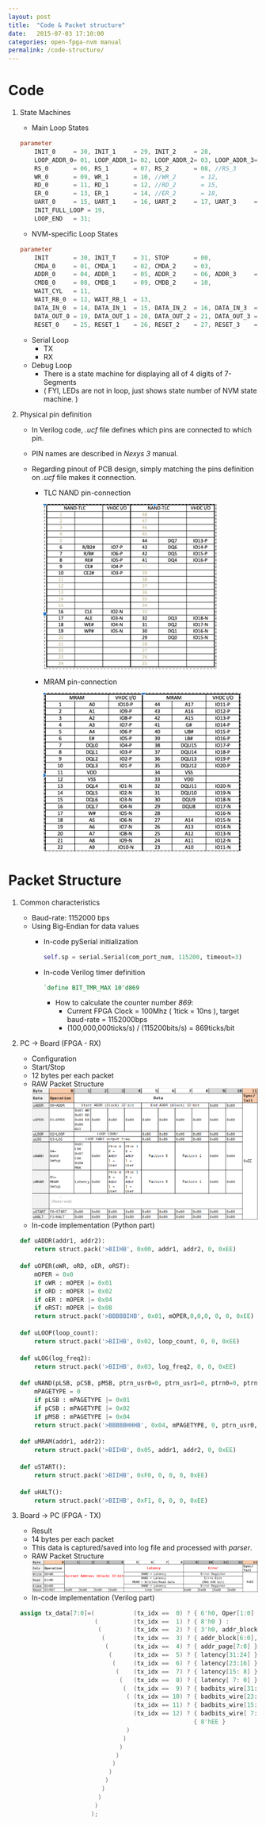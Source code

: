 ```yaml
---
layout: post
title:  "Code & Packet structure"
date:   2015-07-03 17:10:00
categories: open-fpga-nvm manual
permalink: /code-structure/
---
```


# Code

1. State Machines
    - Main Loop States
    
    ```verilog
    parameter
        INIT_0     = 30, INIT_1     = 29, INIT_2     = 28,
        LOOP_ADDR_0= 01, LOOP_ADDR_1= 02, LOOP_ADDR_2= 03, LOOP_ADDR_3= 04, LOOP_ADDR_4= 05,
        RS_0       = 06, RS_1       = 07, RS_2       = 08, //RS_3       = 09,
        WR_0       = 09, WR_1       = 10, //WR_2       = 12,
        RD_0       = 11, RD_1       = 12, //RD_2       = 15,
        ER_0       = 13, ER_1       = 14, //ER_2       = 18,
        UART_0     = 15, UART_1     = 16, UART_2     = 17, UART_3     = 18,
        INIT_FULL_LOOP = 19,
        LOOP_END   = 31;    
    ```
    - NVM-specific Loop States

    ```verilog
    parameter
        INIT       = 30, INIT_T     = 31, STOP       = 00,
        CMDA_0     = 01, CMDA_1     = 02, CMDA_2     = 03,
        ADDR_0     = 04, ADDR_1     = 05, ADDR_2     = 06, ADDR_3     = 07,
        CMDB_0     = 08, CMDB_1     = 09, CMDB_2     = 10,
        WAIT_CYL   = 11,
        WAIT_RB_0  = 12, WAIT_RB_1  = 13,
        DATA_IN_0  = 14, DATA_IN_1  = 15, DATA_IN_2  = 16, DATA_IN_3  = 17, DATA_IN_4  = 18,  //WRITE
        DATA_OUT_0 = 19, DATA_OUT_1 = 20, DATA_OUT_2 = 21, DATA_OUT_3 = 22, DATA_OUT_4 = 23, DATA_OUT_5 = 24,  //READ
        RESET_0    = 25, RESET_1    = 26, RESET_2    = 27, RESET_3    = 28, RESET_4    = 29;    
    ```
    - Serial Loop
        - TX
        - RX
    - Debug Loop
        - There is a state machine for displaying all of 4 digits of 7-Segments
        - ( FYI, LEDs are not in loop, just shows state number of NVM state machine. )

2. Physical pin definition
    - In Verilog code, _.ucf_ file defines which pins are connected to which pin.
    - PIN names are described in _Nexys 3_ manual.
    - Regarding pinout of PCB design, simply matching the pins definition on _.ucf_ file makes it connection.
    
        - TLC NAND pin-connection

            <img src="https://raw.githubusercontent.com/open-fpga-nvm/open-nvm-hardware/master/pic/tlcNand_VHDCI_conn.png" width="350">

        - MRAM pin-connection

            <img src="https://raw.githubusercontent.com/open-fpga-nvm/open-nvm-hardware/master/pic/MRAM_VHDCI_conn.png" width="400">

# Packet Structure
1. Common characteristics
    - Baud-rate: 1152000 bps
    - Using Big-Endian for data values
        - In-code pySerial initialization
        
            ```python
            self.sp = serial.Serial(com_port_num, 115200, timeout=3)
            ```
        - In-code Verilog timer definition
        
            ```verilog
            `define BIT_TMR_MAX 10'd869
            ```
            - How to calculate the counter number _869_:
                - Current FPGA Clock = 100Mhz ( 1tick = 10ns ), target baud-rate = 1152000bps
                - (100,000,000ticks/s) / (115200bits/s) = 869ticks/bit

1. PC → Board (FPGA - RX)
    - Configuration
    - Start/Stop
    - 12 bytes per each packet
    - RAW Packet Structure
    ![](/resource/image/packet-rx.png)
    - In-code implementation (Python part)
    
    ```python
    def uADDR(addr1, addr2):
        return struct.pack('>BIIHB', 0x00, addr1, addr2, 0, 0xEE)

    def uOPER(oWR, oRD, oER, oRST):
        mOPER = 0x0
        if oWR : mOPER |= 0x01
        if oRD : mOPER |= 0x02
        if oER : mOPER |= 0x04
        if oRST: mOPER |= 0x08
        return struct.pack('>BBBBBIHB', 0x01, mOPER,0,0,0, 0, 0, 0xEE)

    def uLOOP(loop_count):
        return struct.pack('>BIIHB', 0x02, loop_count, 0, 0, 0xEE)

    def uLOG(log_freq2):
        return struct.pack('>BIIHB', 0x03, log_freq2, 0, 0, 0xEE)

    def uNAND(pLSB, pCSB, pMSB, ptrn_usr0=0, ptrn_usr1=0, ptrn0=0, ptrn1=0xFF):
        mPAGETYPE = 0
        if pLSB : mPAGETYPE |= 0x01
        if pCSB : mPAGETYPE |= 0x02
        if pMSB : mPAGETYPE |= 0x04
        return struct.pack('>BBBBBHHHB', 0x04, mPAGETYPE, 0, ptrn_usr0,ptrn_usr1, ptrn0,ptrn1, 0, 0xEE)

    def uMRAM(addr1, addr2):
        return struct.pack('>BIIHB', 0x05, addr1, addr2, 0, 0xEE)

    def uSTART():
        return struct.pack('>BIIHB', 0xF0, 0, 0, 0, 0xEE)

    def uHALT():
        return struct.pack('>BIIHB', 0xF1, 0, 0, 0, 0xEE)    
    ```
    
    
2. Board → PC (FPGA - TX)
    - Result
    - 14 bytes per each packet
    - This data is captured/saved into log file and processed with _parser_.
    - RAW Packet Structure
    ![](/resource/image/packet-tx.png)
    - In-code implementation (Verilog part)
    
    ```verilog
    assign tx_data[7:0]=(           (tx_idx ==  0) ? { 6'h0, Oper[1:0] } :                  //Oper
                         (          (tx_idx ==  1) ? { 8'h0 } :                             //ADDR[3]
                          (         (tx_idx ==  2) ? { 3'h0, addr_block[11:7]} :            //ADDR[2]
                           (        (tx_idx ==  3) ? { addr_block[6:0], addr_page[8] } :    //ADDR[1]
                            (       (tx_idx ==  4) ? { addr_page[7:0] } :                   //ADDR[0]
                             (      (tx_idx ==  5) ? { latency[31:24] } :
                              (     (tx_idx ==  6) ? { latency[23:16] } :
                               (    (tx_idx ==  7) ? { latency[15: 8] } :
                                (   (tx_idx ==  8) ? { latency[ 7: 0] } :
                                 (  (tx_idx ==  9) ? { badbits_wire[31:24] } :
                                  ( (tx_idx == 10) ? { badbits_wire[23:16] } :
                                    (tx_idx == 11) ? { badbits_wire[15: 8] } :
                                    (tx_idx == 12) ? { badbits_wire[ 7: 0] } :
                                                     { 8'hEE }
                                  )
                                 )
                                )
                               )
                              )
                             )
                            )
                           )
                          )
                         )
                        );    
    ```

